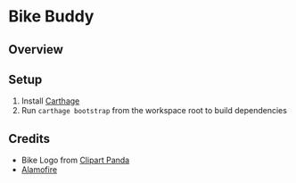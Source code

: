 # Bike Buddy

## Overview

## Setup
1. Install [Carthage](https://github.com/Carthage/Carthage)
2. Run `carthage bootstrap` from the workspace root to build dependencies 

## Credits
* Bike Logo from [Clipart Panda](http://www.clipartpanda.com/clipart_images/bike-clipart-black-and-white-31969259)
* [Alamofire](https://github.com/Alamofire/Alamofire)
